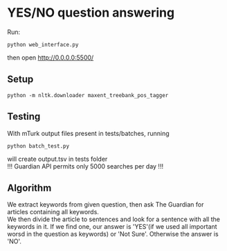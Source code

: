 YES/NO question answering
=========================

Run:

	python web_interface.py

then open http://0.0.0.0:5500/

Setup
-----

	python -m nltk.downloader maxent_treebank_pos_tagger

Testing
-------
With mTurk output files present in tests/batches, running

	python batch_test.py

will create output.tsv in tests folder  
!!! Guardian API permits only 5000 searches per day !!!

Algorithm
---------

We extract keywords from given question, then ask The Guardian for articles containing all keywords.  
We then divide the article to sentences and look for a sentence with all the keywords in it. If we find one, our answer is 'YES'(if we used all important worsd in the question as keywords) or 'Not Sure'. Otherwise the answer is 'NO'.
